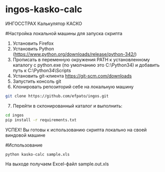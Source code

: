 ingos-kasko-calc
============

ИНГОССТРАХ Калькулятор КАСКО

#Настройка локальной машины для запуска скрипта
 
 1. Установить Firefox
 2. Установить Python (https://www.python.org/downloads/release/python-342/)
 3. Прописать в переменную окружения PATH к установленному каталогу с python.exe (по умолчанию это C:\Python34\) и добавить путь к C:\Python34\Scripts
 4. Установить git-клиента https://git-scm.com/downloads
 5. Запустить консоль git
 6. Клонировать репозиторий себе на локальную машину
```bash
git clone https://github.com/efpato/ingos.git
```
 7. Перейти в склонированный каталог и выполнить:
```bash
cd ingos
pip install -r requirements.txt
```

УСПЕХ! Вы готовы к использованию скрипта локально на своей виндовой машине

#Использование

```bash
python kasko-calc sample.xls
```
На выходе получаем Excel-файл sample.out.xls
